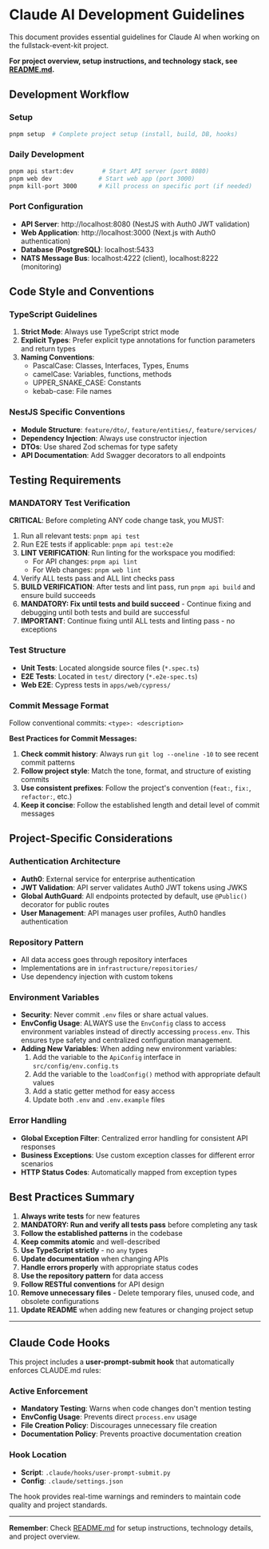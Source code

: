 # Claude AI Development Guidelines

This document provides essential guidelines for Claude AI when working on the fullstack-event-kit project.

**For project overview, setup instructions, and technology stack, see [README.md](README.md).**

## Development Workflow

### Setup

```bash
pnpm setup  # Complete project setup (install, build, DB, hooks)
```

### Daily Development

```bash
pnpm api start:dev        # Start API server (port 8080)
pnpm web dev             # Start web app (port 3000)
pnpm kill-port 3000      # Kill process on specific port (if needed)
```

### Port Configuration

- **API Server**: http://localhost:8080 (NestJS with Auth0 JWT validation)
- **Web Application**: http://localhost:3000 (Next.js with Auth0 authentication)
- **Database (PostgreSQL)**: localhost:5433
- **NATS Message Bus**: localhost:4222 (client), localhost:8222 (monitoring)

## Code Style and Conventions

### TypeScript Guidelines

1. **Strict Mode**: Always use TypeScript strict mode
2. **Explicit Types**: Prefer explicit type annotations for function parameters and return types
3. **Naming Conventions**:
   - PascalCase: Classes, Interfaces, Types, Enums
   - camelCase: Variables, functions, methods
   - UPPER_SNAKE_CASE: Constants
   - kebab-case: File names

### NestJS Specific Conventions

- **Module Structure**: `feature/dto/`, `feature/entities/`, `feature/services/`
- **Dependency Injection**: Always use constructor injection
- **DTOs**: Use shared Zod schemas for type safety
- **API Documentation**: Add Swagger decorators to all endpoints

## Testing Requirements

### MANDATORY Test Verification

**CRITICAL**: Before completing ANY code change task, you MUST:

1. Run all relevant tests: `pnpm api test`
2. Run E2E tests if applicable: `pnpm api test:e2e`
3. **LINT VERIFICATION**: Run linting for the workspace you modified:
   - For API changes: `pnpm api lint`
   - For Web changes: `pnpm web lint`
4. Verify ALL tests pass and ALL lint checks pass
5. **BUILD VERIFICATION**: After tests and lint pass, run `pnpm api build` and ensure build succeeds
6. **MANDATORY: Fix until tests and build succeed** - Continue fixing and debugging until both tests and build are successful
7. **IMPORTANT**: Continue fixing until ALL tests and linting pass - no exceptions

### Test Structure

- **Unit Tests**: Located alongside source files (`*.spec.ts`)
- **E2E Tests**: Located in `test/` directory (`*.e2e-spec.ts`)
- **Web E2E**: Cypress tests in `apps/web/cypress/`

### Commit Message Format

Follow conventional commits: `<type>: <description>`

**Best Practices for Commit Messages:**

1. **Check commit history**: Always run `git log --oneline -10` to see recent commit patterns
2. **Follow project style**: Match the tone, format, and structure of existing commits
3. **Use consistent prefixes**: Follow the project's convention (`feat:`, `fix:`, `refactor:`, etc.)
4. **Keep it concise**: Follow the established length and detail level of commit messages

## Project-Specific Considerations

### Authentication Architecture

- **Auth0**: External service for enterprise authentication
- **JWT Validation**: API server validates Auth0 JWT tokens using JWKS
- **Global AuthGuard**: All endpoints protected by default, use `@Public()` decorator for public routes
- **User Management**: API manages user profiles, Auth0 handles authentication

### Repository Pattern

- All data access goes through repository interfaces
- Implementations are in `infrastructure/repositories/`
- Use dependency injection with custom tokens

### Environment Variables

- **Security**: Never commit `.env` files or share actual values.
- **EnvConfig Usage**: ALWAYS use the `EnvConfig` class to access environment variables instead of directly accessing `process.env`. This ensures type safety and centralized configuration management.
- **Adding New Variables**: When adding new environment variables:
  1. Add the variable to the `ApiConfig` interface in `src/config/env.config.ts`
  2. Add the variable to the `loadConfig()` method with appropriate default values
  3. Add a static getter method for easy access
  4. Update both `.env` and `.env.example` files

### Error Handling

- **Global Exception Filter**: Centralized error handling for consistent API responses
- **Business Exceptions**: Use custom exception classes for different error scenarios
- **HTTP Status Codes**: Automatically mapped from exception types

## Best Practices Summary

1. **Always write tests** for new features
2. **MANDATORY: Run and verify all tests pass** before completing any task
3. **Follow the established patterns** in the codebase
4. **Keep commits atomic** and well-described
5. **Use TypeScript strictly** - no `any` types
6. **Update documentation** when changing APIs
7. **Handle errors properly** with appropriate status codes
8. **Use the repository pattern** for data access
9. **Follow RESTful conventions** for API design
10. **Remove unnecessary files** - Delete temporary files, unused code, and obsolete configurations
11. **Update README** when adding new features or changing project setup

---

## Claude Code Hooks

This project includes a **user-prompt-submit hook** that automatically enforces CLAUDE.md rules:

### Active Enforcement
- **Mandatory Testing**: Warns when code changes don't mention testing
- **EnvConfig Usage**: Prevents direct `process.env` usage
- **File Creation Policy**: Discourages unnecessary file creation
- **Documentation Policy**: Prevents proactive documentation creation

### Hook Location
- **Script**: `.claude/hooks/user-prompt-submit.py`
- **Config**: `.claude/settings.json`

The hook provides real-time warnings and reminders to maintain code quality and project standards.

---

**Remember**: Check [README.md](README.md) for setup instructions, technology details, and project overview.
